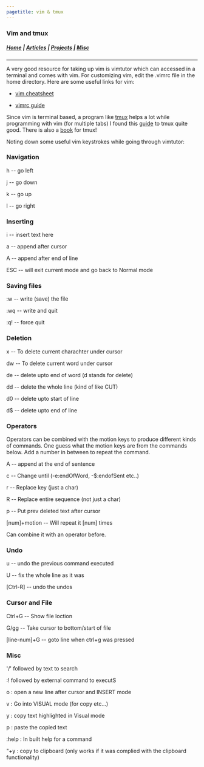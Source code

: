 ```yaml
---
pagetitle: vim & tmux
---
```


### Vim and tmux

##### [Home](index.html) |  [Articles](articles.html) | [Projects](projects.html) | [Misc](misc.html) 

---

A very good resource for taking up vim is vimtutor which can accessed in a
terminal and comes with vim.
For customizing vim, edit the .vimrc file in the home directory. Here
are some useful links for vim:

- [vim cheatsheet](http://www.viemu.com/a_vi_vim_graphical_cheat_sheet_tutorial.html)

- [vimrc guide](https://dougblack.io/words/a-good-vimrc.html)

Since vim is terminal based, a program like
[tmux](https://github.com/tmux/tmux/wiki)
helps a lot while programming with vim (for multiple tabs)
I found this
[guide](http://www.hamvocke.com/blog/a-quick-and-easy-guide-to-tmux/) 
to tmux 
quite good. There is also a [book](https://leanpub.com/the-tao-of-tmux/read) for
 tmux!


Noting down some useful vim keystrokes while going through vimtutor:


### Navigation

h -- go left

j -- go down

k -- go up

l -- go right


### Inserting

i -- insert text here

a -- append after cursor

A -- append after end of line

ESC -- will exit current mode and go back to Normal mode


### Saving files

:w -- write (save) the file

:wq -- write and quit

:q! -- force quit


### Deletion

x -- To delete current charachter under cursor

dw -- To delete current word under cursor

de -- delete upto end of word (d stands for delete)

dd -- delete the whole line (kind of like CUT)

d0 -- delete upto start of line

d$ -- delete upto end of line


### Operators

Operators can be combined with the motion keys to produce different kinds of 
commands. One guess what the motion keys are from the commands below.
Add a number in between to repeat the command.

A -- append at the end of sentence

c -- Change until (-e:endOfWord, -$:endofSent etc..)

r -- Replace key (just a char)

R -- Replace entire sequence (not just a char)

p -- Put prev deleted text after cursor

[num]+motion -- Will repeat it [num] times

Can combine it with an operator before.


### Undo

u -- undo the previous command executed

U -- fix the whole line as it was

[Ctrl-R] -- undo the undos


### Cursor and File

Ctrl+G -- Show file loction

G/gg -- Take cursor to bottom/start of file

[line-num]+G -- goto line when ctrl+g was pressed


### Misc

'/' followed by text to search

:! followed by external command to executS

o : open a new line after cursor and INSERT mode

v : Go into VISUAL mode (for copy etc...)

y : copy text highlighted in Visual mode

p : paste the copied text

:help : In built help for a command

"+y : copy to clipboard (only works if it was complied with the clipboard functionality)
